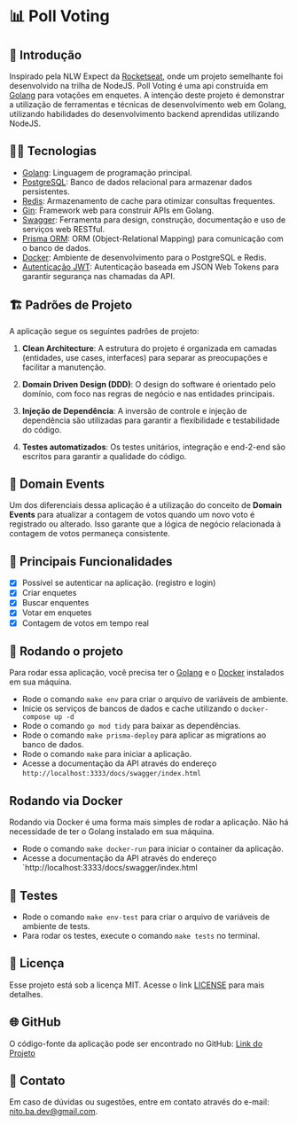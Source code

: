 # 📊 Poll Voting

## 🚀 Introdução

Inspirado pela NLW Expect da [Rocketseat](https://rocketseat.com.br), onde um projeto semelhante foi desenvolvido na trilha de NodeJS.
Poll Voting é uma api construída em [Golang](https://golang.org/) para votações em enquetes.
A intenção deste projeto é demonstrar a utilização de ferramentas e técnicas de desenvolvimento web em Golang, utilizando habilidades do desenvolvimento backend aprendidas utilizando NodeJS.

## 👨‍💻 Tecnologias

- [Golang](https://golang.org/): Linguagem de programação principal.
- [PostgreSQL](https://www.postgresql.org/): Banco de dados relacional para armazenar dados persistentes.
- [Redis](https://redis.io/): Armazenamento de cache para otimizar consultas frequentes.
- [Gin](https://gin-gonic.com/): Framework web para construir APIs em Golang.
- [Swagger](https://swagger.io/): Ferramenta para design, construção, documentação e uso de serviços web RESTful.
- [Prisma ORM](https://www.prisma.io/): ORM (Object-Relational Mapping) para comunicação com o banco de dados.
- [Docker](https://www.docker.com/): Ambiente de desenvolvimento para o PostgreSQL e Redis.
- [Autenticação JWT](https://jwt.io/): Autenticação baseada em JSON Web Tokens para garantir segurança nas chamadas da API.

## 🏗️ Padrões de Projeto

A aplicação segue os seguintes padrões de projeto:

1. **Clean Architecture**: A estrutura do projeto é organizada em camadas (entidades, use cases, interfaces) para separar as preocupações e facilitar a manutenção.

2. **Domain Driven Design (DDD)**: O design do software é orientado pelo domínio, com foco nas regras de negócio e nas entidades principais.

3. **Injeção de Dependência**: A inversão de controle e injeção de dependência são utilizadas para garantir a flexibilidade e testabilidade do código.

4. **Testes automatizados**: Os testes unitários, integração e end-2-end são escritos para garantir a qualidade do código.

## 🔄 Domain Events

Um dos diferenciais dessa aplicação é a utilização do conceito de **Domain Events** para atualizar a contagem de votos quando um novo voto é registrado ou alterado. Isso garante que a lógica de negócio relacionada à contagem de votos permaneça consistente.

## 🎯 Principais Funcionalidades

- [x] Possível se autenticar na aplicação. (registro e login)
- [x] Criar enquetes
- [x] Buscar enquentes
- [x] Votar em enquetes
- [x] Contagem de votos em tempo real

## 🔧 Rodando o projeto

Para rodar essa aplicação, você precisa ter o [Golang](https://golang.org/) e o [Docker](https://www.docker.com/) instalados em sua máquina.

- Rode o comando `make env` para criar o arquivo de variáveis de ambiente.
- Inicie os serviços de bancos de dados e cache utilizando o `docker-compose up -d`
- Rode o comando `go mod tidy` para baixar as dependências.
- Rode o comando `make prisma-deploy` para aplicar as migrations ao banco de dados.
- Rode o comando `make` para iniciar a aplicação.
- Acesse a documentação da API através do endereço `http://localhost:3333/docs/swagger/index.html`

## Rodando via Docker

Rodando via Docker é uma forma mais simples de rodar a aplicação.
Não há necessidade de ter o Golang instalado em sua máquina.

- Rode o comando `make docker-run` para iniciar o container da aplicação.
- Acesse a documentação da API através do endereço `http://localhost:3333/docs/swagger/index.html

## 🧪 Testes

- Rode o comando `make env-test` para criar o arquivo de variáveis de ambiente de tests.
- Para rodar os testes, execute o comando `make tests` no terminal.

## 📄 Licença

Esse projeto está sob a licença MIT. Acesse o link [LICENSE](https://mit-license.org/) para mais detalhes.

## 🌐 GitHub

O código-fonte da aplicação pode ser encontrado no GitHub: [Link do Projeto](https://github.com/nitoba/poll-voting)

## 📧 Contato

Em caso de dúvidas ou sugestões, entre em contato através do e-mail: [nito.ba.dev@gmail.com](mailto:nito.ba.dev@gmail.com).
